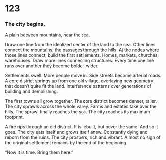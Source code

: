 # 123

### The city begins.

A plain between mountains, near the sea.

Draw one line from the idealized center of the land to the sea. Other lines connect the mountains, the passages through the hills. At the nodes where those lines connect, build the first settlements. Homes, markets, churches, warehouses. Draw more lines connecting structures. Every time one line runs over another they become bolder, wider.

Settlements swell. More people move in. Side streets become arterial roads. A core district springs up from one old village, overlaying new geometry that doesn’t quite fit the land. Interference patterns over generations of building and demolishing.

The first towns all grow together. The core district becomes denser, taller. The city sprawls across the whole valley. Farms and estates take over the hills. The sprawl finally reaches the sea. The city reaches its maximum footprint.

A fire rips through an old district. It is rebuilt, but never the same. And so it goes. The city eats itself and grows itself anew. Constantly dying and reborn from the ruins. The city prospers, rich and vibrant. Almost no sign of the original settlement remains by the end of the beginning. 

“Now it is time. Bring them here.”